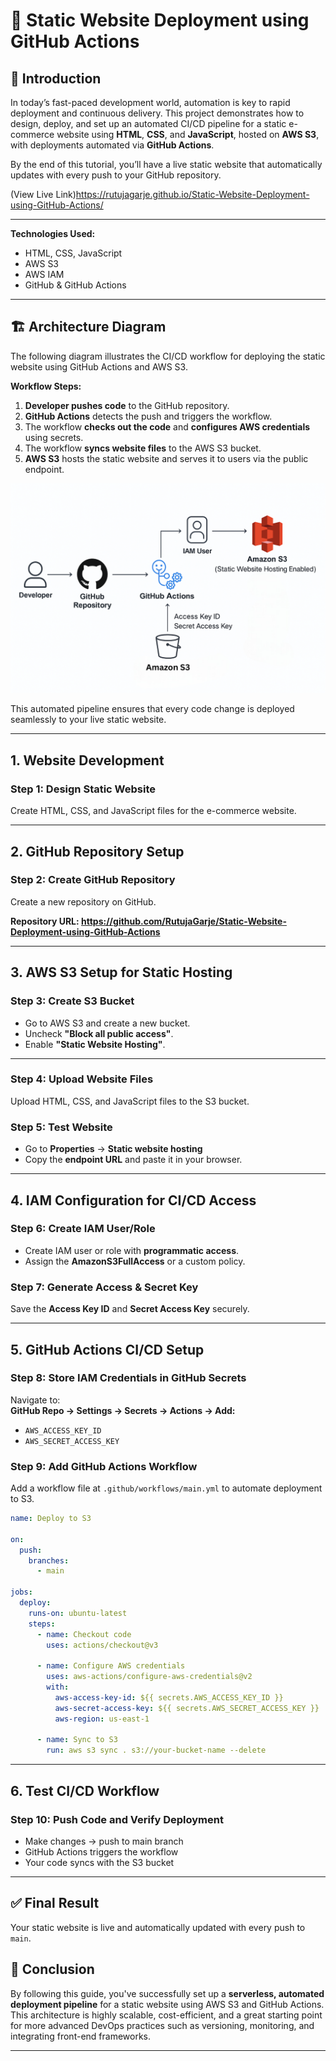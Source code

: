 # 🚀 Static Website Deployment using GitHub Actions

## 📌 Introduction

In today’s fast-paced development world, automation is key to rapid deployment and continuous delivery. This project demonstrates how to design, deploy, and set up an automated CI/CD pipeline for a static e-commerce website using **HTML**, **CSS**, and **JavaScript**, hosted on **AWS S3**, with deployments automated via **GitHub Actions**.

By the end of this tutorial, you’ll have a live static website that automatically updates with every push to your GitHub repository.

(View Live Link)https://rutujagarje.github.io/Static-Website-Deployment-using-GitHub-Actions/

---

**Technologies Used:**

- HTML, CSS, JavaScript
- AWS S3
- AWS IAM
- GitHub & GitHub Actions

---

## 🏗️ Architecture Diagram

The following diagram illustrates the CI/CD workflow for deploying the static website using GitHub Actions and AWS S3.

**Workflow Steps:**

1. **Developer pushes code** to the GitHub repository.
2. **GitHub Actions** detects the push and triggers the workflow.
3. The workflow **checks out the code** and **configures AWS credentials** using secrets.
4. The workflow **syncs website files** to the AWS S3 bucket.
5. **AWS S3** hosts the static website and serves it to users via the public endpoint.

![Static Website Design](img/Architecture.png)

This automated pipeline ensures that every code change is deployed seamlessly to your live static website.

---

## 1. Website Development

### Step 1: Design Static Website

Create HTML, CSS, and JavaScript files for the e-commerce website.

---

## 2. GitHub Repository Setup

### Step 2: Create GitHub Repository

Create a new repository on GitHub.

**Repository URL: https://github.com/RutujaGarje/Static-Website-Deployment-using-GitHub-Actions**

---

## 3. AWS S3 Setup for Static Hosting

### Step 3: Create S3 Bucket

- Go to AWS S3 and create a new bucket.
- Uncheck **"Block all public access"**.
- Enable **"Static Website Hosting"**.

---

### Step 4: Upload Website Files

Upload HTML, CSS, and JavaScript files to the S3 bucket.

### Step 5: Test Website

- Go to **Properties** → **Static website hosting**
- Copy the **endpoint URL** and paste it in your browser.

---

## 4. IAM Configuration for CI/CD Access

### Step 6: Create IAM User/Role

- Create IAM user or role with **programmatic access**.
- Assign the **AmazonS3FullAccess** or a custom policy.

### Step 7: Generate Access & Secret Key

Save the **Access Key ID** and **Secret Access Key** securely.

---

## 5. GitHub Actions CI/CD Setup

### Step 8: Store IAM Credentials in GitHub Secrets

Navigate to:  
**GitHub Repo → Settings → Secrets → Actions → Add:**

- `AWS_ACCESS_KEY_ID`
- `AWS_SECRET_ACCESS_KEY`

### Step 9: Add GitHub Actions Workflow

Add a workflow file at `.github/workflows/main.yml` to automate deployment to S3.

```yaml
name: Deploy to S3

on:
  push:
    branches:
      - main

jobs:
  deploy:
    runs-on: ubuntu-latest
    steps:
      - name: Checkout code
        uses: actions/checkout@v3

      - name: Configure AWS credentials
        uses: aws-actions/configure-aws-credentials@v2
        with:
          aws-access-key-id: ${{ secrets.AWS_ACCESS_KEY_ID }}
          aws-secret-access-key: ${{ secrets.AWS_SECRET_ACCESS_KEY }}
          aws-region: us-east-1

      - name: Sync to S3
        run: aws s3 sync . s3://your-bucket-name --delete
```

---

## 6. Test CI/CD Workflow

### Step 10: Push Code and Verify Deployment

- Make changes → push to main branch
- GitHub Actions triggers the workflow
- Your code syncs with the S3 bucket

---

## ✅ Final Result

Your static website is live and automatically updated with every push to `main`.



## 🧾 Conclusion

By following this guide, you've successfully set up a **serverless, automated deployment pipeline** for a static website using AWS S3 and GitHub Actions. This architecture is highly scalable, cost-efficient, and a great starting point for more advanced DevOps practices such as versioning, monitoring, and integrating front-end frameworks.

---
